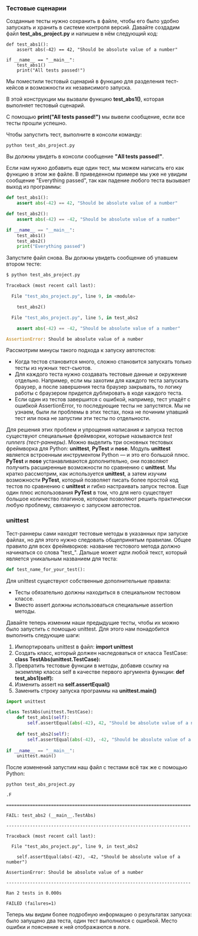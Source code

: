 ### Тестовые сценарии

Созданные тесты нужно сохранить в файле, чтобы его было удобно запускать и хранить в системе контроля версий. Давайте создадим файл **test_abs_project.py** и напишем в нём следующий код:

```
def test_abs1():
    assert abs(-42) == 42, "Should be absolute value of a number" 

if __name__ == "__main__":
    test_abs1()
    print("All tests passed!")
```
Мы поместили тестовый сценарий в функцию для разделения тест-кейсов и возможности их независимого запуска.

В этой конструкции мы вызвали функцию **test_abs1()**, которая выполняет тестовый сценарий.

С помощью **print("All tests passed!")** мы вывели сообщение, если все тесты прошли успешно.

Чтобы запустить тест, выполните в консоли команду:

```
python test_abs_project.py
```
Вы должны увидеть в консоли сообщение **"All tests passed!"**.

 

Если нам нужно добавить еще один тест, мы можем написать его как функцию в этом же файле. В приведенном примере мы уже не увидим сообщение "Everything passed", так как падение любого теста вызывает выход из программы:

``` python
def test_abs1():
    assert abs(-42) == 42, "Should be absolute value of a number"

def test_abs2():
    assert abs(-42) == -42, "Should be absolute value of a number"

if __name__ == "__main__":
    test_abs1()
    test_abs2()
    print("Everything passed")
```
Запустите файл снова. Вы должны увидеть сообщение об упавшем втором тесте:

``` python
$ python test_abs_project.py

Traceback (most recent call last):

  File "test_abs_project.py", line 9, in <module>

    test_abs2()

  File "test_abs_project.py", line 5, in test_abs2

    assert abs(-42) == -42, "Should be absolute value of a number"

AssertionError: Should be absolute value of a number
```

Рассмотрим минусы такого подхода к запуску автотестов:

- Когда тестов становится много, сложно становится запускать только тесты из нужных тест-сьютов.
- Для каждого теста нужно создавать тестовые данные и окружение отдельно. Например, если мы захотим для каждого теста запускать браузер, а после завершения теста браузер закрывать, то логику работы с браузером придется дублировать в коде каждого теста.
- Если один из тестов завершится с ошибкой, например, тест упадёт с ошибкой AssertionError, то последующие тесты не запустятся. Мы не узнаем, были ли проблемы в этих тестах, пока не починим упавший тест или пока не запустим эти тесты по отдельности.

Для решения этих проблем и упрощения написания и запуска тестов существуют специальные фреймворки, которые называются *test runners (тест-раннеры)*. Можно выделить три основных тестовых фреймворка для Python: **unittest**, **PyTest** и **nose**. Модуль **unittest** является встроенным инструментом Python — и это его большой плюс. **PyTest** и **nose** устанавливаются дополнительно, они позволяют получить расширенные возможности по сравнению с **unittest**. Мы кратко рассмотрим, как используется **unittest**, а затем изучим возможности **PyTest**, который позволяет писать более простой код тестов по сравнению с **unittest** и гибко настраивать запуск тестов. Еще один плюс использования **PyTest** в том, что для него существует большое количество плагинов, которые позволяют решить практически любую проблему, связанную с запуском автотестов.


### unittest

Тест-раннеры сами находят тестовые методы в указанных при запуске файлах, но для этого нужно следовать общепринятым правилам. Общее правило для всех фреймворков: название тестового метода должно начинаться со слова "test_".  Дальше может идти любой текст, который является уникальным названием для теста:

```python
def test_name_for_your_test():
```
Для unittest существуют собственные дополнительные правила:

- Тесты обязательно должны находиться в специальном тестовом классе.
- Вместо assert должны использоваться специальные assertion методы.

Давайте теперь изменим наши предыдущие тесты, чтобы их можно было запустить с помощью unittest. Для этого нам понадобится выполнить следующие шаги:

1. Импортировать unittest в файл: **import unittest**
2. Создать класс, который должен наследоваться от класса TestCase: **class TestAbs(unittest.TestCase):**
3. Превратить тестовые функции в методы, добавив ссылку на экземпляр класса self в качестве первого аргумента функции: **def test_abs1(self):**
4. Изменить assert на **self.assertEqual()**
5. Заменить строку запуска программы на **unittest.main()**

``` python
import unittest

class TestAbs(unittest.TestCase):
    def test_abs1(self):
        self.assertEqual(abs(-42), 42, "Should be absolute value of a number")
        
    def test_abs2(self):
        self.assertEqual(abs(-42), -42, "Should be absolute value of a number")
        
if __name__ == "__main__":
    unittest.main()
```
После изменений запустим наш файл с тестами всё так же с помощью Python:

```
python test_abs_project.py

.F

======================================================================

FAIL: test_abs2 (__main__.TestAbs)

----------------------------------------------------------------------

Traceback (most recent call last):

  File "test_abs_project.py", line 9, in test_abs2

    self.assertEqual(abs(-42), -42, "Should be absolute value of a number")

AssertionError: Should be absolute value of a number

----------------------------------------------------------------------

Ran 2 tests in 0.000s

FAILED (failures=1)
```
Теперь мы видим более подробную информацию о результатах запуска: было запущено два теста, один тест выполнился с ошибкой. Место ошибки и пояснение к ней отображаются в логе.